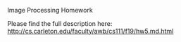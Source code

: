 
Image Processing Homework

Please find the full description here: http://cs.carleton.edu/faculty/awb/cs111/f19/hw5.md.html
